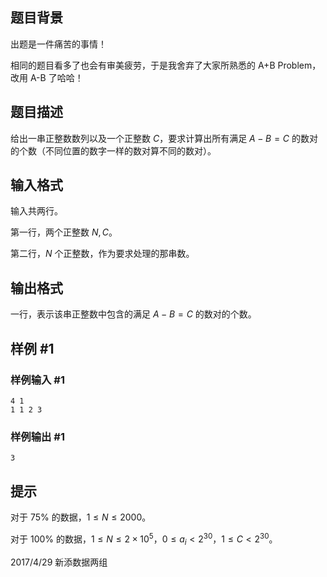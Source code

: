 ## 题目背景

出题是一件痛苦的事情！

相同的题目看多了也会有审美疲劳，于是我舍弃了大家所熟悉的 A+B Problem，改用 A-B 了哈哈！

## 题目描述

给出一串正整数数列以及一个正整数 $C$，要求计算出所有满足 $A - B = C$ 的数对的个数（不同位置的数字一样的数对算不同的数对）。

## 输入格式

输入共两行。

第一行，两个正整数 $N,C$。

第二行，$N$ 个正整数，作为要求处理的那串数。

## 输出格式

一行，表示该串正整数中包含的满足 $A - B = C$ 的数对的个数。

## 样例 #1

### 样例输入 #1

```
4 1
1 1 2 3
```

### 样例输出 #1

```
3
```

## 提示

对于 $75\%$ 的数据，$1 \leq N \leq 2000$。

对于 $100\%$ 的数据，$1 \leq N \leq 2 \times 10^5$，$0 \leq a_i <2^{30}$，$1 \leq C < 2^{30}$。

2017/4/29 新添数据两组